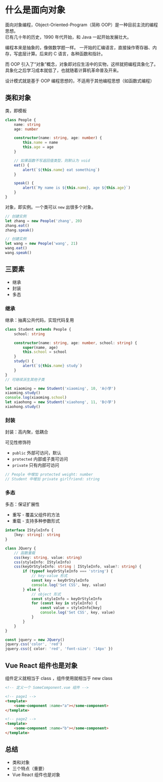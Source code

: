 # 什么是面向对象

面向对象编程，Object-Oriented-Program（简称 OOP）是一种目前主流的编程思想。<br>
已有几十年的历史，1990 年代开始，和 Java 一起开始发展壮大。

编程本来是抽象的，像做数学题一样。
一开始的汇编语言，直接操作寄存器、内存，写底层计算。后来的 C 语言，各种函数和指针。

而 OOP 引入了“对象”概念，对象即对应生活中的实物，这样就把编程具象化了。
具象化之后学习成本就低了，也就随着计算机革命普及开来。

设计模式就是基于 OOP 编程思想的，不适用于其他编程思想（如函数式编程）

## 类和对象

类，即模板

```ts
class People {
    name: string
    age: number

    constructor(name: string, age: number) {
        this.name = name
        this.age = age
    }

    // 如果函数不写返回值类型，则默认为 void
    eat() {
        alert(`${this.name} eat something`)
    }

    speak() {
        alert(`My name is ${this.name}, age ${this.age}`)
    }
}
```

对象，即实例。一个类可以 `new` 出很多个对象。

```ts
// 创建实例
let zhang = new People('zhang', 20)
zhang.eat()
zhang.speak()

// 创建实例
let wang = new People('wang', 21)
wang.eat()
wang.speak()
```

## 三要素

- 继承
- 封装
- 多态

### 继承

继承：抽离公共代码，实现代码复用

```ts
class Student extends People {
    school: string

    constructor(name: string, age: number, school: string) {
        super(name, age)
        this.school = school
    }
    study() {
        alert(`${this.name} study`)
    }
}
// 可继续派生其他子类

let xiaoming = new Student('xiaoming', 10, 'A小学')
xiaoming.study()
console.log(xiaoming.school)
let xiaohong = new Student('xiaohong', 11, 'B小学')
xiaohong.study()
```

### 封装

封装：高内聚，低耦合

可见性修饰符
- `public` 外部可访问，默认
- `protected` 内部或子类可访问
- `private` 只有内部可访问

```ts
// People 中增加 protected weight: number
// Student 中增加 private girlfriend: string
```

### 多态

多态：保证扩展性

- 重写 - 覆盖父组件的方法
- 重载 - 支持多种参数形式

```ts
interface IStyleInfo {
    [key: string]: string
}

class JQuery {
    // 函数重载
    css(key: string, value: string)
    css(styleInfo: IStyleInfo)
    css(keyOrStyleInfo: string | IStyleInfo, value?: string) { 
        if (typeof keyOrStyleInfo === 'string') {
            // key-value 形式
            const key = keyOrStyleInfo
            console.log('Set CSS', key, value)
        } else {
            // object 形式
            const styleInfo = keyOrStyleInfo
            for (const key in styleInfo) { 
                const value = styleInfo[key]
                console.log('Set CSS', key, value)
            }
        }
    }
}

const jquery = new JQuery()
jquery.css('color', 'red')
jquery.css({ color: 'red', 'font-size': '14px' })
```

## Vue React 组件也是对象

组件定义就相当于 class ，组件使用就相当于 new class

```html
<!-- 定义一个 SomeComponent.vue 组件 -->

<!-- page1 -->
<template>
    <some-component :name="a"></some-component>
</template>

<!-- page2 -->
<template>
    <some-component :name="b"></some-component>
</template>
```

## 总结

- 类和对象
- 三个特点（重要）
- Vue React 组件也是对象
